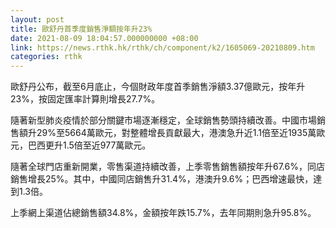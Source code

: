 ```yaml
---
layout: post
title: 歐舒丹首季度銷售淨額按年升23%
date: 2021-08-09 18:04:57.000000000 +08:00
link: https://news.rthk.hk/rthk/ch/component/k2/1605069-20210809.htm
categories: rthk
---
```


歐舒丹公布，截至6月底止，今個財政年度首季銷售淨額3.37億歐元，按年升23%，按固定匯率計算則增長27.7%。

隨著新型肺炎疫情於部分關鍵市場逐漸穩定，全球銷售勢頭持續改善。中國市場銷售額升29%至5664萬歐元，對整體增長貢獻最大，港澳急升近1.1倍至近1935萬歐元，巴西更升1.5倍至近977萬歐元。

隨著全球門店重新開業，零售渠道持續改善，上季零售銷售額按年升67.6%，同店銷售增長25%。其中，中國同店銷售升31.4%，港澳升9.6%；巴西增速最快，達到1.3倍。

上季網上渠道佔總銷售額34.8%，金額按年跌15.7%，去年同期則急升95.8%。
